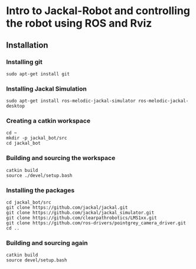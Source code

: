 # Intro to Jackal-Robot and controlling the robot using ROS and Rviz
## Installation
### Installing git 
```
sudo apt-get install git
```
### Installing Jackal Simulation
```
sudo apt-get install ros-melodic-jackal-simulator ros-melodic-jackal-desktop
```
### Creating a catkin workspace
```
cd ~
mkdir -p jackal_bot/src
cd jackal_bot
```
### Building and sourcing  the workspace
```
catkin build
source ./devel/setup.bash
```
### Installing the packages
```
cd jackal_bot/src
git clone https://github.com/jackal/jackal.git
git clone https://github.com/jackal/jackal_simulator.git
git clone https://github.com/clearpathrobotics/LMS1xx.git
git clone https://github.com/ros-drivers/pointgrey_camera_driver.git
cd ..
```
### Building  and sourcing again 
```
catkin build
source devel/setup.bash
```




